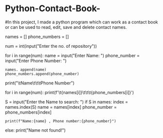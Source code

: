 # Python-Contact-Book-
#In this project, I made a python program which can work as a contact book or can be used to read, edit, save and delete contact names. 


names = []
phone_numbers = []

num = int(input("Enter the no. of repository"))

for i in range(num):
    name = input("Enter Name: ")
    phone_number = input("Enter Phone Number: ")

    names. append(name)
    phone_numbers.append(phone_number)

print("\tName\t\t\tPhone Number")

for i in range(num):
    print(f'\t{names[i]}\t\t\t{phone_numbers[i]}')


S = input("Enter the Name to search: ")
if S in names:
    index = names.index(S)
    name = names[index]
    phone_number = phone_numbers[index]

    print(f"Name:{name} , Phone number:{phone_number}")
else:
    print("Name not found!")
